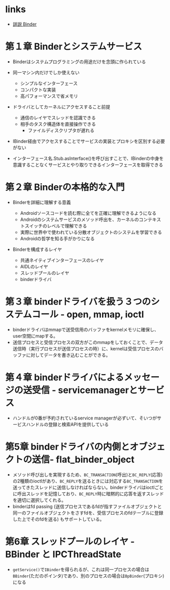 # links

- [詳説 Binder](https://github.com/karino2/InsideBinder/blob/master/README.md)

# 第１章 Binderとシステムサービス

- Binderはシステムプログラミングの用途だけを念頭に作られている
- 同一マシン内だけでしか使えない
  - シンプルなインターフェース
  - コンパクトな実装
  - 高パフォーマンスで省メモリ
- ドライバとしてカーネルにアクセスすること前提
  - 通信のレイヤでスレッドを認識できる
  - 相手のタスク構造体を直接操作できる
    - ファイルディスクリプタが遅れる

- IBinder経由でアクセスすることでサービスの実装とプロキシを区別する必要がない
- インターフェース名.Stub.asInterface()を呼び出すことで、IBinderの中身を意識することなくサービスとやり取りできるインターフェースを取得できる

# 第２章 Binderの本格的な入門

- Binderを詳細に理解する意義
  - Androidソースコードを読む際に全てを正確に理解できるようになる
  - Androidのシステムサービスのメソッド呼出を、カーネルのコンテキストスイッチのレベルで理解できる
  - 実際に世界中で使われている分散オブジェクトのシステムを学習できる
  - Androidの哲学を知る手がかりになる

- Binderを構成するレイヤ
  - 共通ネイティブインターフェースのレイヤ
  - AIDLのレイヤ
  - スレッドプールのレイヤ
  - binderドライバ

# 第３章 binderドライバを扱う３つのシステムコール - open, mmap, ioctl

- binderドライバはmmapで送受信用のバッファをkernelメモリに確保し、user空間にmapする。
- 送信プロセスと受信プロセスの双方がこのmmapをしておくことで、データ送信時（実行プロセスが送信プロセスの時）に、kernelは受信プロセスのバッファに対してデータを書き込むことができる。

# 第４章 binderドライバによるメッセージの送受信 - servicemanagerとサービス

- ハンドルが0番が予約されているservice managerが必ずいて、そいつがサービスハンドルの登録と検索APIを提供している

# 第5章 binderドライバの内側とオブジェクトの送信- flat_binder_object

- メソッド呼び出しを実現するため、`BC_TRANSACTION`(呼出)と`BC_REPLY`(応答)の2種類のioctlがあり、`BC_REPLY`を送るときには対応する`BC_TRANSACTION`を送ってきたスレッドに送信しなければならない。binderドライバはioctlごとに呼出スレッドを記憶しており、`BC_REPLY`時に暗黙的に応答を返すスレッドを適切に選択してくれる。
- binderはfd passing (送信プロセスであるfdが指すファイルオブジェクトと同一のファイルオブジェクトをさすfdを、受信プロセスのfdテーブルに登録した上でそのfdを送る) もサポートしている。

# 第6章 スレッドプールのレイヤ - BBinder と IPCThreadState

- `getService()`で`IBinder`を得られるが、これは同一プロセスの場合は`BBinder`(ただのポインタ)であり、別のプロセスの場合は`BpBinder`(プロキシ)になる
